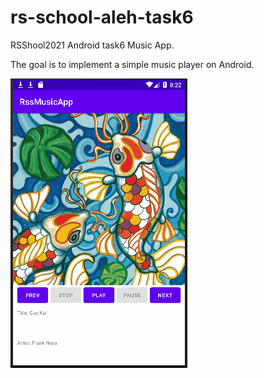 # rs-school-aleh-task6

RSShool2021 Android task6 Music App.

The goal is to implement a simple music player on Android.

<img alt="MediaDemo" src="https://github.com/aleh-god/RSSchool2021-Android-task-6/blob/develop/MediaDemo.gif" />

